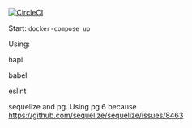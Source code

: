 

[![CircleCI](https://circleci.com/gh/hollannikas/event-shuffle.svg?style=svg)](https://circleci.com/gh/hollannikas/event-shuffle)

Start: `docker-compose up`

Using:

hapi

babel

eslint

sequelize and pg. Using pg 6 because https://github.com/sequelize/sequelize/issues/8463
